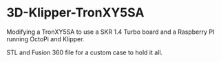 # 3D-Klipper-TronXY5SA

Modifying a TronXY5SA to use a SKR 1.4 Turbo board and a Raspberry PI running OctoPi and Klipper.

STL and Fusion 360 file for a custom case to hold it all.
